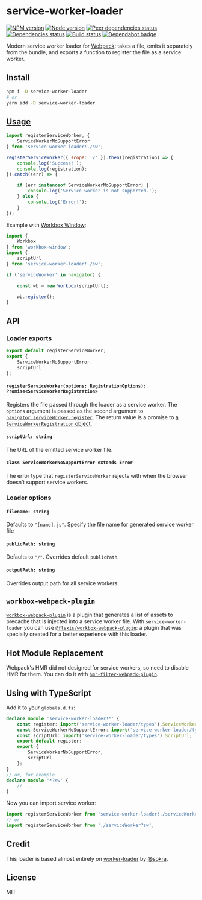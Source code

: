 # service-worker-loader

[![NPM version][npm]][npm-url]
[![Node version][node]][node-url]
[![Peer dependencies status][peer-deps]][peer-deps-url]
[![Dependencies status][deps]][deps-url]
[![Build status][build]][build-url]
[![Dependabot badge][dependabot]][dependabot-url]

[npm]: https://img.shields.io/npm/v/service-worker-loader.svg
[npm-url]: https://npmjs.com/package/service-worker-loader

[node]: https://img.shields.io/node/v/service-worker-loader.svg
[node-url]: https://nodejs.org

[peer-deps]: https://david-dm.org/mohsen1/service-worker-loader/peer-status.svg
[peer-deps-url]: https://david-dm.org/mohsen1/service-worker-loader?type=peer

[deps]: https://david-dm.org/mohsen1/service-worker-loader.svg
[deps-url]: https://david-dm.org/mohsen1/service-worker-loader

[build]: http://img.shields.io/travis/mohsen1/service-worker-loader/master.svg
[build-url]: https://travis-ci.org/mohsen1/service-worker-loader

[dependabot]: https://api.dependabot.com/badges/status?host=github&repo=mohsen1/service-worker-loader
[dependabot-url]: https://dependabot.com/

Modern service worker loader for [Webpack](https://webpack.js.org): takes a file, emits it separately from the bundle, and exports a function to register the file as a service worker.

## Install

```sh
npm i -D service-worker-loader
# or
yarn add -D service-worker-loader
```

## [Usage](https://webpack.js.org/concepts/loaders)

```js
import registerServiceWorker, {
    ServiceWorkerNoSupportError
} from 'service-worker-loader!./sw';

registerServiceWorker({ scope: '/' }).then((registration) => {
    console.log('Success!');
    console.log(registration);
}).catch((err) => {

    if (err instanceof ServiceWorkerNoSupportError) {
        console.log('Service worker is not supported.');
    } else {
        console.log('Error!');
    }
});
```

Example with [Workbox Window](https://developers.google.com/web/tools/workbox/modules/workbox-window):

```js
import {
    Workbox
} from 'workbox-window';
import {
    scriptUrl
} from 'service-worker-loader!./sw';

if ('serviceWorker' in navigator) {

    const wb = new Workbox(scriptUrl);

    wb.register();
}
```

## API

### Loader exports

```js
export default registerServiceWorker;
export {
    ServiceWorkerNoSupportError,
    scriptUrl
};
```

#### `registerServiceWorker(options: RegistrationOptions): Promise<ServiceWorkerRegistration>`

Registers the file passed through the loader as a service worker. The `options` argument is passed as the second argument to [`navigator.serviceWorker.register`](https://developer.mozilla.org/en-US/docs/Web/API/ServiceWorkerContainer/register). The return value is a promise to [a `ServiceWorkerRegistration` object](https://developer.mozilla.org/en-US/docs/Web/API/ServiceWorkerRegistration).

#### `scriptUrl: string`

The URL of the emitted service worker file.

#### `class ServiceWorkerNoSupportError extends Error`

The error type that `registerServiceWorker` rejects with when the browser doesn’t support service workers.

### Loader options

#### `filename: string`

Defaults to `"[name].js"`. Specify the file name for generated service worker file

#### `publicPath: string`

Defaults to `"/"`. Overrides default `publicPath`. 

#### `outputPath: string`

Overrides output path for all service workers.

## `workbox-webpack-plugin`

[`workbox-webpack-plugin`](https://developers.google.com/web/tools/workbox/modules/workbox-webpack-plugin) is a plugin that generates a list of assets to precache that is injected into a service worker file. With `service-worker-loader` you can use [`@flexis/workbox-webpack-plugin`](https://github.com/TrigenSoftware/flexis-workbox-webpack-plugin): a plugin that was specially created for a better experience with this loader.

## Hot Module Replacement

Webpack's HMR did not designed for service workers, so need to disable HMR for them. You can do it with [`hmr-filter-webpack-plugin`](https://github.com/TrigenSoftware/hmr-filter-webpack-plugin#usage).

## Using with TypeScript

Add it to your `globals.d.ts`:

```ts
declare module 'service-worker-loader!*' {
    const register: import('service-worker-loader/types').ServiceWorkerRegister;
    const ServiceWorkerNoSupportError: import('service-worker-loader/types').ServiceWorkerNoSupportError;
    const scriptUrl: import('service-worker-loader/types').ScriptUrl;
    export default register;
    export {
        ServiceWorkerNoSupportError,
        scriptUrl
    };
}
// or, for example
declare module '*?sw' {
    // ...
}
```

Now you can import service worker:

```ts
import registerServiceWorker from 'service-worker-loader!./serviceWorker';
// or
import registerServiceWorker from './serviceWorker?sw';
```

## Credit

This loader is based almost entirely on [worker-loader](https://github.com/webpack/worker-loader) by [@sokra](https://github.com/sokra).

## License

MIT
